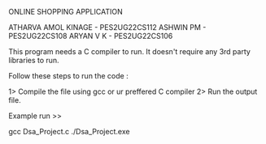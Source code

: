 ONLINE SHOPPING APPLICATION

ATHARVA AMOL KINAGE - PES2UG22CS112
ASHWIN PM - PES2UG22CS108
ARYAN V K - PES2UG22CS106


This program needs a C compiler to run.
It doesn't require any 3rd party libraries to run.


Follow these steps to run the code :

1> Compile the file using gcc or ur preffered C compiler
2> Run the output file.


Example run >>

gcc Dsa_Project.c
./Dsa_Project.exe
